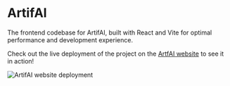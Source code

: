 # ArtifAI

The frontend codebase for ArtifAI, built with React and Vite for optimal performance and development experience.

Check out the live deployment of the project on the [ArtfAI website](http://artifai.aj-coder.com) to see it in action!

![ArtifAI website deployment](http://artifai.aj-coder.com/public/outlook.png)